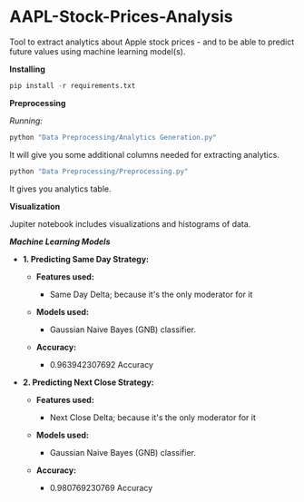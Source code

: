 # AAPL-Stock-Prices-Analysis
Tool to extract analytics about Apple stock prices - and to be able to predict future values using machine learning model(s).

**Installing**
```python
pip install -r requirements.txt
```
**Preprocessing**

*Running:*
```python
python "Data Preprocessing/Analytics Generation.py"
```
It will give you some additional columns needed for extracting analytics.
```python
python "Data Preprocessing/Preprocessing.py"
```
It gives you analytics table.

**Visualization**

Jupiter notebook includes visualizations and histograms of data.

***Machine Learning Models***

* **1. Predicting Same Day Strategy:**

    * **Features used:**

        * Same Day Delta; because it's the only moderator for it

    * **Models used:**

        * Gaussian Naive Bayes (GNB) classifier.

    * **Accuracy:**
         * 0.963942307692 Accuracy


* **2. Predicting Next Close Strategy:**

    * **Features used:**

        * Next Close Delta; because it's the only moderator for it

    * **Models used:**

        * Gaussian Naive Bayes (GNB) classifier.

    * **Accuracy:**
         * 0.980769230769 Accuracy
